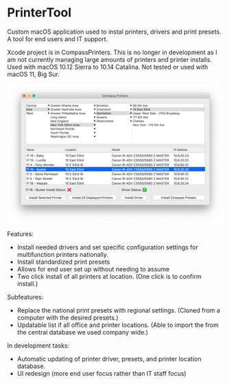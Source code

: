 # PrinterTool
Custom macOS application used to instal printers, drivers and print presets. A tool for end users and IT support. 

Xcode project is in CompassPrinters. This is no longer in development as I am not currently managing large amounts of printers and printer installs. Used with macOS 10.12 Sierra to 10.14 Catalina. Not tested or used with macOS 11, Big Sur.


![User Interface](https://github.com/greentbc/PrinterTool/blob/master/images/NYCnoinstall.png?raw=true)


Features:
- Install needed drivers and set specific configuration settings for multifunction printers nationally.
- Install standardized print presets 
- Allows for end user set up without needing to assume 
- Two click install of all printers at location. (One click is to confirm install.)


Subfeatures:
- Replace the national print presets with regional settings. (Cloned from a computer with the desired presets.)
- Updatable list if all office and printer locations. (Able to import the from the central database we used company wide.) 


In development tasks:
- Automatic updating of printer driver, presets, and printer location database. 
- UI redesign (more end user focus rather than IT staff focus)
